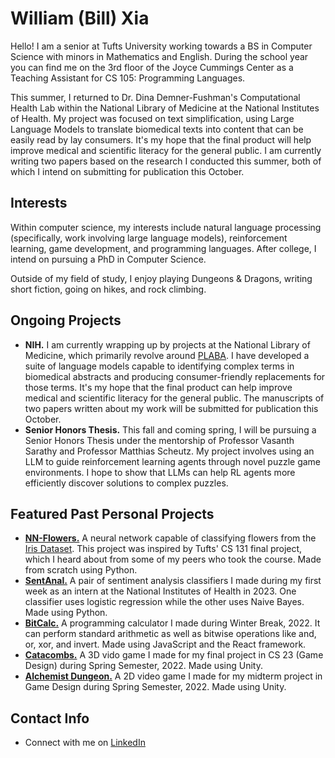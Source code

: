 # William (Bill) Xia
Hello! I am a senior at Tufts University working towards a BS in Computer Science with minors in Mathematics and English. During the school year you can find me on the 3rd floor of the Joyce Cummings Center as a Teaching Assistant for CS 105: Programming Languages.

This summer, I returned to Dr. Dina Demner-Fushman's Computational Health Lab within the National Library of Medicine at the National Institutes of Health. My project was focused on text simplification, using Large Language Models to translate biomedical texts into content that can be easily read by lay consumers. It's my hope that the final product will help improve medical and scientific literacy for the general public. I am currently writing two papers based on the research I conducted this summer, both of which I intend on submitting for publication this October.

## Interests
Within computer science, my interests include natural language processing (specifically, work involving large language models), reinforcement learning, game development, and programming languages. After college, I intend on pursuing a PhD in Computer Science.

Outside of my field of study, I enjoy playing Dungeons & Dragons, writing short fiction, going on hikes, and rock climbing.

## Ongoing Projects
- **NIH.** I am currently wrapping up by projects at the National Library of Medicine, which primarily revolve around [PLABA](https://bionlp.nlm.nih.gov/plaba2024/). I have developed a suite of language models capable to identifying complex terms in biomedical abstracts and producing consumer-friendly replacements for those terms. It's my hope that the final product can help improve medical and scientific literacy for the general public. The manuscripts of two papers written about my work will be submitted for publication this October.
- **Senior Honors Thesis.** This fall and coming spring, I will be pursuing a Senior Honors Thesis under the mentorship of Professor Vasanth Sarathy and Professor Matthias Scheutz. My project involves using an LLM to guide reinforcement learning agents through novel puzzle game environments. I hope to show that LLMs can help RL agents more efficiently discover solutions to complex puzzles.

## Featured Past Personal Projects
- [**NN-Flowers.**](https://github.com/onionLad/NN-flowers) A neural network capable of classifying flowers from the [Iris Dataset](https://en.wikipedia.org/wiki/Iris_flower_data_set). This project was inspired by Tufts' CS 131 final project, which I heard about from some of my peers who took the course. Made from scratch using Python.
- [**SentAnal.**](https://github.com/onionLad/SentimentAnalyzer) A pair of sentiment analysis classifiers I made during my first week as an intern at the National Institutes of Health in 2023. One classifier uses logistic regression while the other uses Naive Bayes. Made using Python.
- [**BitCalc.**](https://github.com/onionLad/BitCalc) A programming calculator I made during Winter Break, 2022. It can perform standard arithmetic as well as bitwise operations like and, or, xor, and invert. Made using JavaScript and the React framework.
- [**Catacombs.**](https://team-catacombs.itch.io/catacombs) A 3D vido game I made for my final project in CS 23 (Game Design) during Spring Semester, 2022. Made using Unity.
- [**Alchemist Dungeon.**](https://alko08.itch.io/alchemists-dungeon) A 2D video game I made for my midterm project in Game Design during Spring Semester, 2022. Made using Unity.

## Contact Info
- Connect with me on <a href="https://www.linkedin.com/in/william-xia-ab40b2218/">LinkedIn</a>
